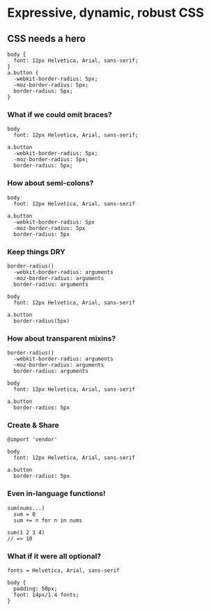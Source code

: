# Expressive, dynamic, robust CSS

## CSS needs a hero

    body {
      font: 12px Helvetica, Arial, sans-serif;
    }
    a.button {
      -webkit-border-radius: 5px;
      -moz-border-radius: 5px;
      border-radius: 5px;
    }


### What if we could omit braces?

    body
      font: 12px Helvetica, Arial, sans-serif;

    a.button
      -webkit-border-radius: 5px;
      -moz-border-radius: 5px;
      border-radius: 5px;


### How about semi-colons?

    body
      font: 12px Helvetica, Arial, sans-serif

    a.button
      -webkit-border-radius: 5px
      -moz-border-radius: 5px
      border-radius: 5px


### Keep things DRY

    border-radius()
      -webkit-border-radius: arguments
      -moz-border-radius: arguments
      border-radius: arguments

    body
      font: 12px Helvetica, Arial, sans-serif

    a.button
      border-radius(5px)


### How about transparent mixins?

    border-radius()
      -webkit-border-radius: arguments
      -moz-border-radius: arguments
      border-radius: arguments

    body
      font: 12px Helvetica, Arial, sans-serif

    a.button
      border-radius: 5px


### Create & Share

    @import 'vendor'

    body
      font: 12px Helvetica, Arial, sans-serif

    a.button
      border-radius: 5px


### Even in-language functions!

    sum(nums...)
      sum = 0
      sum += n for n in nums

    sum(1 2 3 4)
    // => 10


### What if it were all optional?

    fonts = Helvetica, Arial, sans-serif

    body {
      padding: 50px;
      font: 14px/1.4 fonts;
    }
